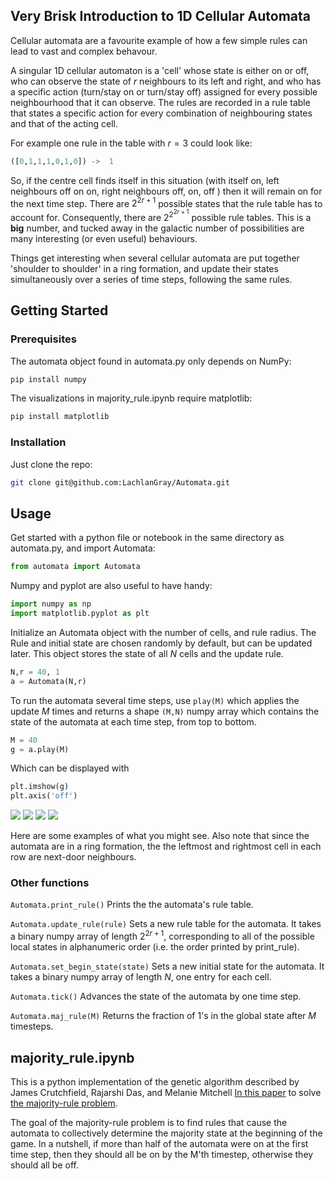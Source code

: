 

<!-- INTRODUCTION-->
## Very Brisk Introduction to 1D Cellular Automata

Cellular automata are a favourite example of how a few simple rules can lead to vast and complex behavour.  

A singular 1D cellular automaton is a 'cell' whose state is either on or off, who can observe the state of $r$ neighbours to its left and right, and who has a specific action (turn/stay on or turn/stay off) assigned for every possible neighbourhood that it can observe. The rules are recorded in a rule table that states a specific action for every combination of neighbouring states and that of the acting cell. 

For example one rule in the table with $r = 3$ could look like:

```python
([0,1,1,1,0,1,0]) ->  1
```

So, if the centre cell finds itself in this situation (with itself on, left neighbours off on on, right neighbours off, on, off ) then it will remain on for the next time step. There are $2^{2r + 1}$ possible states that the rule table has to account for. Consequently, there are $2^{2^{2r + 1}}$ possible rule tables. This is a **big** number, and tucked away in the galactic number of possibilities are many interesting (or even useful) behaviours.

Things get interesting when several cellular automata are put together 'shoulder to shoulder' in a ring formation, and update their states simultaneously over a series of time steps, following the same rules.


<!-- GETTING STARTED -->
## Getting Started

### Prerequisites

The automata object found in automata.py only depends on NumPy:
  ```sh
  pip install numpy
  ```

The visualizations in majority_rule.ipynb require matplotlib:
  ```sh
  pip install matplotlib
  ```

### Installation

Just clone the repo:
  ```sh
  git clone git@github.com:LachlanGray/Automata.git
  ```

<!-- USAGE -->
## Usage

Get started with a python file or notebook in the same directory as automata.py, and import Automata:
  ```python
  from automata import Automata
  ```
Numpy and pyplot are also useful to have handy:
  ```python
  import numpy as np
  import matplotlib.pyplot as plt
  ```
Initialize an Automata object with the number of cells, and rule radius. The Rule and initial state are chosen randomly by default, but can be updated later. This object stores the state of all $N$ cells and the update rule. 
  ```python
  N,r = 40, 1
  a = Automata(N,r)
  ```
To run the automata several time steps, use `play(M)` which applies the update $M$ times and returns a shape `(M,N)` numpy array which contains the state of the automata at each time step, from top to bottom. 
  ```python
  M = 40
  g = a.play(M)
  ```
Which can be displayed with
  ```python
  plt.imshow(g)
  plt.axis('off')
  ```
 
![](https://github.com/LachlanGray/Automata/blob/main/images/g1.png)
![](https://github.com/LachlanGray/Automata/blob/main/images/g2.png)
![](https://github.com/LachlanGray/Automata/blob/main/images/g3.png)
![](https://github.com/LachlanGray/Automata/blob/main/images/g4.png)

Here are some examples of what you might see. Also note that since the automata are in a ring formation, the the leftmost and rightmost cell in each row are next-door neighbours.

### Other functions

`Automata.print_rule()` Prints the the automata's rule table. 

`Automata.update_rule(rule)` Sets a new rule table for the automata. It takes a binary numpy array of length $2^{2r+1}$, corresponding to all of the possible local states in alphanumeric order (i.e. the order printed by print_rule). 

`Automata.set_begin_state(state)` Sets a new initial state for the automata. It takes a binary numpy array of length $N$, one entry for each cell. 

`Automata.tick()` Advances the state of the automata by one time step. 

`Automata.maj_rule(M)` Returns the fraction of 1's in the global state after $M$ timesteps. 


## majority_rule.ipynb

This is a python implementation of the genetic algorithm described by James Crutchfield, Rajarshi Das, and Melanie Mitchell [In this paper](https://www.santafe.edu/research/results/working-papers/a-genetic-algorithm-discovers-particle-based-compu) to solve [the majority-rule problem](https://en.wikipedia.org/wiki/Majority_problem_(cellular_automaton)). 

The goal of the majority-rule problem is to find rules that cause the automata to collectively determine the majority state at the beginning of the game. In a nutshell, if more than half of the automata were on at the first time step, then they should all be on by the M'th timestep, otherwise they should all be off. 




